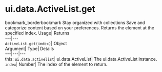  
#  ui.data.ActiveList.get 
bookmark_borderbookmark Stay organized with collections  Save and categorize content based on your preferences. 
Returns the element at the specified index. 
Usage| Returns  
---|---  
`ActiveList.get(index)`| Object  
Argument| Type| Details  
---|---|---  
this: `ui.data.activelist`| ui.data.ActiveList| The ui.data.ActiveList instance.  
`index`| Number| The index of the element to return.  
